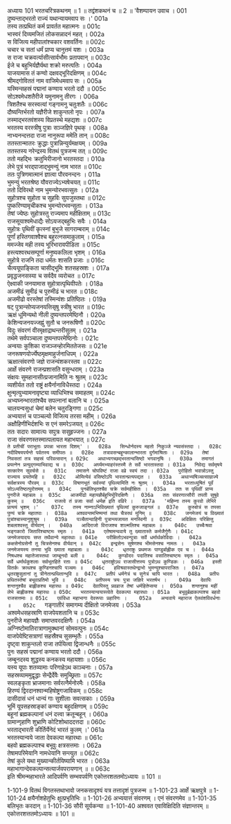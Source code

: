 अध्यायः 101
भरतचरित्रकथनम् ॥ 1 ॥ तद्वंशकथनं च ॥ 2 ॥
'वैशम्पायन उवाच ।	001  
दुष्यन्ताद्भरतो राज्यं यथान्यायमवाप सः ।'	001a  
तस्य तत्प्रथितं कर्म प्रावर्तत महात्मनः ॥	001c  
भास्वरं दिव्यमजितं लोकसन्नादनं महत् ।	002a  
स विजित्य महीपालांश्चकार वशवर्तिनः ॥	002c  
चचार च सतां धर्मं प्राप्य चानुत्तमं यशः ।	003a  
स राजा चक्रवर्त्यासीत्सार्वभौमः प्रतापवान् ॥	003c  
ईजे च बहुभिर्यज्ञैर्यथा शक्रो मरुत्पतिः ।	004a  
याजयामास तं कण्वो दक्षवद्भूरिदक्षिणम् ॥	004c  
श्रीमद्गोविततं नाम वाजिमेधमवाप सः ।	005a  
यस्मिन्सहस्रं पद्मानां कण्वाय भरतो ददौ ॥	005c  
सोऽश्वमेधशतैरीजे यमुनामनु तीरगः ।	006a  
त्रिशतैश्च सरस्वत्यां गङ्गामनु चतुःशतैः ॥	006c  
दौष्यन्तिर्भरतो यज्ञैरीजे शाकुन्तलो नृपः ।	007a  
तस्माद्भरतवंशस्य विप्रतस्थे महद्यशः ॥	007c  
भरतस्य वरस्त्रीषु पुत्राः सञ्जज्ञिरे पृथक् ।	008a  
नाभ्यनन्दत्तदा राजा नानुरूपा ममेति तान् ॥	008c  
ततस्तान्मातरः क्रुद्धाः पुत्रान्निन्युर्यमक्षयम् ।	009a  
ततस्तस्य नरेन्द्रस्य वितथं पुत्रजन्म तत् ॥	009c  
ततो महद्भिः क्रतुभिरीजानो भरतस्तदा ।	010a  
लेभे पुत्रं भरद्पाजाद्भुमन्युं नाम भारत ॥	010c  
ततः पुत्रिणमात्मानं ज्ञात्वा पौरवनन्दनः ।	011a  
भुमन्युं भरतश्रेष्ठ यौवराज्येऽभ्यषेचयत् ॥	011c  
ततो दिविरथो नाम भुमन्योरभवत्सुतः ।	012a  
सुहोत्रश्च सुहोता च सुहविः सुयजुस्तथा ॥	012c  
पुष्करिण्यामृचीकश्च भुमन्योरभवन्सुताः ।	013a  
तेषां ज्येष्ठः सुहोत्रस्तु राज्यमाप महीक्षिताम् ॥	013c  
राजसूयाश्वमेधाद्यैः सोऽयजद्बहुभिः सवैः ।	014a  
सुहोत्रः पृथिवीं कृत्स्नां बुभुजे सागराम्बराम् ॥	014c  
पूर्णां हस्तिगवाश्वैश्च बहुरत्नसमाकुलाम् ।	015a  
ममज्जेव मही तस्य भूरिभारावपीडिता ॥	015c  
हस्त्यश्वरथसम्पूर्णा मनुष्यकलिला भृशम् ।	016a  
सुहोत्रे राजनि तदा धर्मतः शासति प्रजाः ॥	016c  
चैत्ययूपाङ्किता चासीद्भूमिः शतसहस्रशः ।	017a  
प्रवृद्धजनसस्या च सर्वदैव व्यरोचत ॥	017c  
ऐक्ष्वाकी जनयामास सुहोत्रात्पृथिवीपतेः ।	018a  
अजमीढं सुमीढं च पुरुमीढं च भारत ॥	018c  
अजमीढो वरस्तेषां तस्मिन्वंशः प्रतिष्ठितः ।	019a  
षट् पुत्रान्सोप्यजनयत्तिसृषु स्त्रीषु भारत ॥	019c  
ऋक्षं धूमिन्यथो नीली दुष्यन्तपरमेष्ठिनौ ।	020a  
केशिन्यजनयज्जह्नुं सुतौ च जनरूषिणौ ॥	020c  
विदुः संवरणं वीरमृक्षाद्राथन्तरीसुतम् ।	021a  
तथेमे सर्वपञ्चाला दुष्यन्तपरमेष्ठिनोः ।	021c  
अन्वयाः कुशिका राजञ्जन्होरमिततेजसः ॥	021e  
जनरूषणयोर्ज्येष्ठमृक्षमाहुर्जनाधिपम् ।	022a  
ऋक्षात्संवरणो जज्ञे राजन्वंशकरस्तव ॥	022c  
आर्क्षे संवरणे राजन्प्रशासति वसुन्धराम् ।	023a  
संक्षयः सुमहानासीत्प्रजानामिति नः श्रुतम् ॥	023c  
व्यशीर्यत ततो राष्ट्रं क्षयैर्नानाविधैस्तदा ।	024a  
क्षुन्मृत्युभ्यामनावृष्ट्या व्याधिभिश्च समाहतम् ॥	024c  
अभ्यघ्नन्भारतांश्चैव सपत्नानां बलानि च ।	025a  
चालयन्वसुधां चेमां बलेन चतुरङ्गिणा ॥	025c  
अभ्ययात्तं च पाञ्चल्यो विजित्य तरसा महीम् ।	026a  
अक्षौहिणीभिर्दशभिः स एनं समरेऽजयत् ॥	026c  
ततः सदारः सामात्यः सपुत्रः ससुहृज्जनः ।	027a  
राजा संवरणस्तस्मात्पलायत महाभयात् ॥	027c  
`ते प्रतीचीं पराभूताः प्रपन्ना भारता दिशम्' ।	028a  
सिन्धोर्नदस्य महतो निकुञ्जे न्यवसंस्तदा ।	028c  
नदीविषयपर्यन्ते पर्वतस्य समीपतः ॥	028e  
तत्रावसन्बहून्कालान्भारता दुर्गमाश्रिताः ।	029a  
तेषां निवसतां तत्र सहस्रं परिवत्सरान् ॥	029c  
अथाभ्यगच्छद्भरतान्वसिष्ठो भगवानृषिः ।	030a  
तमागतं प्रयत्नेन प्रत्युद्गम्याभिवाद्य च ॥	030c  
अर्घ्यमभ्याहरंस्तस्मै ते सर्वे भारतास्तदा ।	031a  
निवेद्य सर्वमृषये सत्कारेण सुवर्चसे ॥	031c  
तमासने चोपविष्टं राजा वव्रे स्वयं तदा ।	032a  
पुरोहितो भवान्नोऽस्तु राज्याय प्रयतेमहि ॥	032c  
ओमित्येवं वसिष्ठोऽपि भारतान्प्रत्यपद्यत ।	033a  
अथाभ्यषिञ्चत्साम्राज्ये सर्वक्षत्रस्य पौरवम् ॥	033c  
विषाणभूतं सर्वस्यां पृथिव्यामिति नः श्रुतम् ।	034a  
भरताध्युषितं पूर्वं सोऽध्यतिष्ठत्पुरोत्तमम् ॥	034c  
पुनर्बलिभृतश्चैव चक्रे सर्वमहीक्षितः ।	035a  
ततः स पृथिवीं प्राप्य पुनरीजे महाबलः ॥	035c  
आजमीढो महायज्ञैर्बहुभिर्भूरिदक्षिणैः ।	036a  
ततः संवरणात्सौरी तपती सुषुवे कुरुम् ॥	036c  
राजत्वे तं प्रजाः सर्वा धर्मज्ञ इति वव्रिरे ।	037a  
'महिम्ना तस्य कुरवो लेभिरे प्रत्ययं भृशम् ।'	037c  
तस्य नाम्नाऽभिविख्यातं पृथिव्यां कुरुजाङ्गलं ॥	037e  
कुरुक्षेत्रं स तपसा पुण्यं चक्रे महातपाः ।	038a  
अश्ववन्तमभिष्यन्तं तथा चैत्ररथं मुनिम् ॥	038c  
जनमेजयं च विख्यातं पुत्रांश्चास्यानुशुश्रुम ।	039a  
पञ्चैतान्वाहिनी पुत्रान्व्यजायत मनस्विनी ॥	039c  
अविक्षितः परिक्षित्तु शबलाश्वस्तु वीर्यवान् ।	040a  
आदिराजो विराजश्च शाल्मलिश्च महाबलः ॥	040c  
उच्चैःश्रवा भङ्गकारो जितारिश्चाष्टमः स्मृतः ।	041a  
एतेषामन्ववाये तु ख्यातास्ते कर्मजैर्गुणैः ।	041c  
जनमेजयादयः सप्त तथैवान्ये महारथाः ॥	041e  
परीक्षितोऽभवन्पुत्राः सर्वे धर्मार्थकोविदाः ।	042a  
कक्षसेनोग्रसेनौ तु चित्रसेनश्च वीर्यवान् ॥	042c  
इन्द्रसेनः सुषेणश्च भीमसेनश्च नामतः ।	043a  
जनमेजयस्य तनया भुवि ख्याता महाबलाः ॥	043c  
धृतराष्ट्रः प्रथमजः पाण्डुर्बाह्लीक एव च ।	044a  
निषधश्च महातेजास्तथा जाम्बूनदो बली ॥	044c  
कुण्डोदरः पदातिश्च वसातिश्चाष्टमः स्मृतः ।	045a  
सर्वे धर्मार्थकुशलाः सर्वभूतहिते रताः ॥	045c  
धृतराष्ट्रोऽथ राजासीत्तस्य पुत्रोऽथ कुण्डिकः ।	046a  
हस्ती वितर्कः क्राथश्च कुण्डिनश्चापि पञ्चमः ॥	046c  
हविश्रवास्तथेन्द्राभो भुमन्युश्चापराजितः ।	047a  
धृतराष्ट्रसुतानां तु त्रीनेतान्प्रथितान्भुवि ॥	047c  
प्रतीपं धर्मनेत्रं च सुनेत्रं चापि भारत ।	048a  
प्रतीपः प्रथितस्तेषां बभूवाप्रतिमो भुवि ॥	048c  
प्रतीपस्य त्रयः पुत्रा जज्ञिरे भरतर्षभ ।	049a  
देवापिः शन्तनुश्चैव बाह्लीकश्च महारथः ॥	049c  
देवापिस्तु प्रवव्राज तेषां धर्महितेप्सया ।	050a  
शन्तनुश्च महीं लेभे बाह्लीकश्च महारथः ॥	050c  
भरतस्यान्वयास्त्वेते देवकल्पा महारथाः ।	051a  
बभूवुर्ब्रह्मकल्पाश्च बहवो राजसत्तमाः ॥	051c  
एवंविधा महाभागा देवरूपाः प्रहारिणः ।	052a  
अन्ववाये महाराज ऐलवंशविवर्धनाः ॥	052c  
`गङ्गातीरं समागम्य दीक्षितो जनमेजय ।	053a  
अश्वमेधसहस्राणि वाजपेयशतानि च ॥	053c  
पुनरीजे महायज्ञैः समाप्तवरदक्षिणैः ।	054a  
अग्निष्टोमातिरात्राणामुक्थानां सोमवत्पुनः ॥	054c  
वाजपेयेष्टिसत्राणां सहस्रैश्च सुसम्भृतैः ।	055a  
दृष्ट्वा शाकुन्तलो राजा तर्पयित्वा द्विजान्धनैः ॥	055c  
पुनः सहस्रं पद्मानां कण्वाय भरतो ददौ ।	056a  
जम्बूनदस्य शुद्धस्य कनकस्य महायशाः ॥	056c  
यस्य यूपाः शतव्यामाः परिणाहेऽथ काञ्चनाः ।	057a  
सहस्रव्याममुद्वृद्धाः सेन्द्रैर्देवैः समुच्छ्रिताः ॥	057c  
स्वलङ्कृता भ्राजमानाः सर्वरत्नैर्मनोरमैः ।	058a  
हिरण्यं द्विरदानश्वान्महिषोष्ट्रगजाविकम् ॥	058c  
दासीदासं धनं धान्यं गाः सुशीलाः सवत्सकाः ।	059a  
भूमिं यूपसहस्राङ्कां कण्वाय बहुदक्षिणाम् ॥	059c  
बहूनां ब्रह्मकल्पानां धनं दत्त्वा क्रतून्बहून् ।	060a  
ग्रामान्गृहाणि शुभ्राणि कोटिशोथाददत्तदा ॥	060c  
भरताद्भारती कीर्तिर्येनेदं भारतं कुलम् ।'	061a  
भरतस्यान्वये जाता देवकल्पा महारथाः ॥	061c  
बहवो ब्रह्मकल्पाश्च बभूवुः क्षत्रसत्तमाः ।	062a  
तेषामपरिमेयानि नामधेयानि सन्त्युत ॥	062c  
तेषां कुले यथा मुख्यान्कीर्तयिष्यामि भारत ।	063a  
महाभागान्देवकल्पान्सत्यार्जवपरायणान् ॥ ॥	063c  
इति श्रीमन्महाभारते आदिपर्वणि सम्भवपर्वणि एकोत्तरशततमोऽध्यायः ॥ 101 ॥

1-101-9 वितथं विगतस्तथाभावो जनकसादृश्यं यत्र तत्तादृशं पुत्रजन्म ॥ 1-101-23 आर्क्षे ऋक्षपुत्रे ॥ 1-101-24 क्षयैर्नाशहेतुभिः क्षुत्प्रभृतिभिः ॥ 1-101-26 अभ्ययात्तं संवरणम् । एनं संवरणमेव ॥ 1-101-35 बलिभृतः करदान् ॥ 1-101-36 सौरी सूर्यकन्या ॥ 1-101-40 अश्ववत एवाविक्षिदिति संज्ञान्तरम् ॥ एकोत्तरशत्ततमोऽध्यायः ॥ 101 ॥
